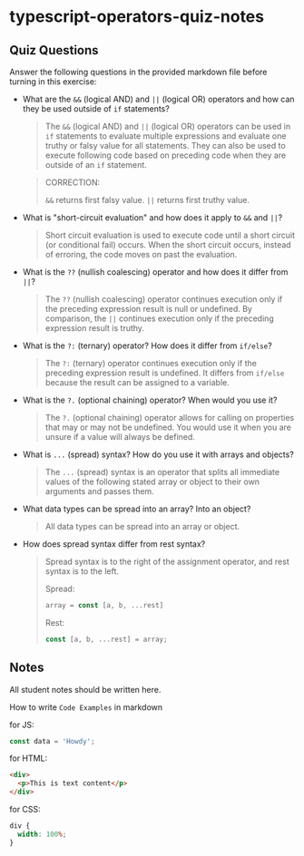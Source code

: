 # typescript-operators-quiz-notes

## Quiz Questions

Answer the following questions in the provided markdown file before turning in this exercise:

- What are the `&&` (logical AND) and `||` (logical OR) operators and how can they be used outside of `if` statements?

  > The `&&` (logical AND) and `||` (logical OR) operators can be used in `if` statements to evaluate multiple expressions and evaluate one truthy or falsy value for all statements. They can also be used to execute following code based on preceding code when they are outside of an `if` statement.

  > CORRECTION:
  >
  > `&&` returns first falsy value. `||` returns first truthy value.

- What is "short-circuit evaluation" and how does it apply to `&&` and `||`?

  > Short circuit evaluation is used to execute code until a short circuit (or conditional fail) occurs. When the short circuit occurs, instead of erroring, the code moves on past the evaluation.

- What is the `??` (nullish coalescing) operator and how does it differ from `||`?

  > The `??` (nullish coalescing) operator continues execution only if the preceding expression result is null or undefined. By comparison, the `||` continues execution only if the preceding expression result is truthy.

- What is the `?:` (ternary) operator? How does it differ from `if/else`?

  > The `?:` (ternary) operator continues execution only if the preceding expression result is undefined. It differs from `if/else` because the result can be assigned to a variable.

- What is the `?.` (optional chaining) operator? When would you use it?

  > The `?.` (optional chaining) operator allows for calling on properties that may or may not be undefined. You would use it when you are unsure if a value will always be defined.

- What is `...` (spread) syntax? How do you use it with arrays and objects?

  > The `...` (spread) syntax is an operator that splits all immediate values of the following stated array or object to their own arguments and passes them.

- What data types can be spread into an array? Into an object?

  > All data types can be spread into an array or object.

- How does spread syntax differ from rest syntax?

  > Spread syntax is to the right of the assignment operator, and rest syntax is to the left.
  >
  > Spread:
  >
  > ```js
  > array = const [a, b, ...rest]
  > ```
  >
  > Rest:
  >
  > ```js
  > const [a, b, ...rest] = array;
  > ```

## Notes

All student notes should be written here.

How to write `Code Examples` in markdown

for JS:

```js
const data = 'Howdy';
```

for HTML:

```html
<div>
  <p>This is text content</p>
</div>
```

for CSS:

```css
div {
  width: 100%;
}
```
